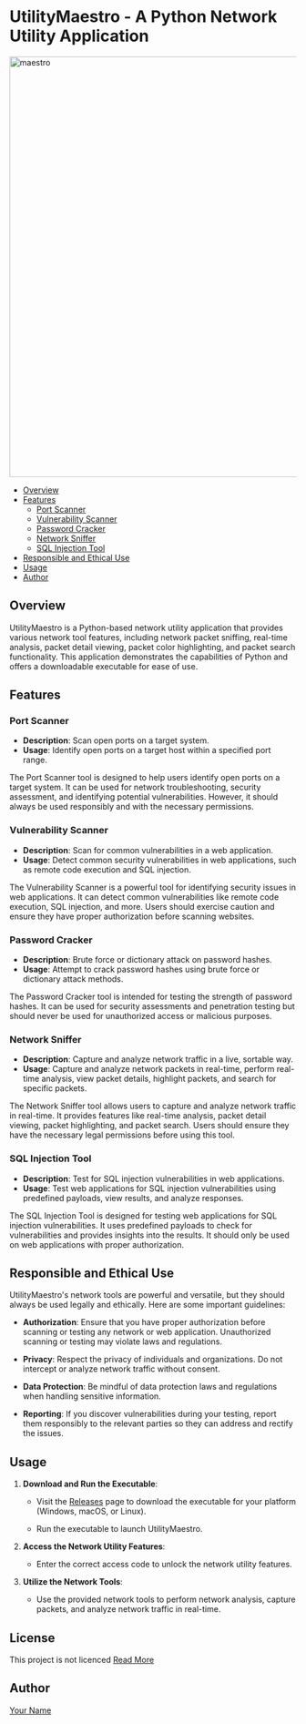 # UtilityMaestro - A Python Network Utility Application
<img width="739" alt="maestro" src="https://github.com/IndulgeinDotNet/UtilityMaestro/assets/125331271/e5f6c82b-7fa7-4a66-86b2-b2a52f48a3dc">

- [Overview](#overview)
- [Features](#features)
  - [Port Scanner](#port-scanner)
  - [Vulnerability Scanner](#vulnerability-scanner)
  - [Password Cracker](#password-cracker)
  - [Network Sniffer](#network-sniffer)
  - [SQL Injection Tool](#sql-injection-tool)
- [Responsible and Ethical Use](#responsible-and-ethical-use)
- [Usage](#usage)
- [Author](#author)

## Overview

UtilityMaestro is a Python-based network utility application that provides various network tool features, including network packet sniffing, real-time analysis, packet detail viewing, packet color highlighting, and packet search functionality. This application demonstrates the capabilities of Python and offers a downloadable executable for ease of use.

## Features

### Port Scanner

- **Description**: Scan open ports on a target system.
- **Usage**: Identify open ports on a target host within a specified port range.

The Port Scanner tool is designed to help users identify open ports on a target system. It can be used for network troubleshooting, security assessment, and identifying potential vulnerabilities. However, it should always be used responsibly and with the necessary permissions.

### Vulnerability Scanner

- **Description**: Scan for common vulnerabilities in a web application.
- **Usage**: Detect common security vulnerabilities in web applications, such as remote code execution and SQL injection.

The Vulnerability Scanner is a powerful tool for identifying security issues in web applications. It can detect common vulnerabilities like remote code execution, SQL injection, and more. Users should exercise caution and ensure they have proper authorization before scanning websites.

### Password Cracker

- **Description**: Brute force or dictionary attack on password hashes.
- **Usage**: Attempt to crack password hashes using brute force or dictionary attack methods.

The Password Cracker tool is intended for testing the strength of password hashes. It can be used for security assessments and penetration testing but should never be used for unauthorized access or malicious purposes.

### Network Sniffer

- **Description**: Capture and analyze network traffic in a live, sortable way.
- **Usage**: Capture and analyze network packets in real-time, perform real-time analysis, view packet details, highlight packets, and search for specific packets.

The Network Sniffer tool allows users to capture and analyze network traffic in real-time. It provides features like real-time analysis, packet detail viewing, packet highlighting, and packet search. Users should ensure they have the necessary legal permissions before using this tool.

### SQL Injection Tool

- **Description**: Test for SQL injection vulnerabilities in web applications.
- **Usage**: Test web applications for SQL injection vulnerabilities using predefined payloads, view results, and analyze responses.

The SQL Injection Tool is designed for testing web applications for SQL injection vulnerabilities. It uses predefined payloads to check for vulnerabilities and provides insights into the results. It should only be used on web applications with proper authorization.

## Responsible and Ethical Use

UtilityMaestro's network tools are powerful and versatile, but they should always be used legally and ethically. Here are some important guidelines:

- **Authorization**: Ensure that you have proper authorization before scanning or testing any network or web application. Unauthorized scanning or testing may violate laws and regulations.

- **Privacy**: Respect the privacy of individuals and organizations. Do not intercept or analyze network traffic without consent.

- **Data Protection**: Be mindful of data protection laws and regulations when handling sensitive information.

- **Reporting**: If you discover vulnerabilities during your testing, report them responsibly to the relevant parties so they can address and rectify the issues.

## Usage

1. **Download and Run the Executable**:

   - Visit the [Releases](https://github.com/yourusername/UtilityMaestro/releases) page to download the executable for your platform (Windows, macOS, or Linux).

   - Run the executable to launch UtilityMaestro.

2. **Access the Network Utility Features**:

   - Enter the correct access code to unlock the network utility features.

3. **Utilize the Network Tools**:

   - Use the provided network tools to perform network analysis, capture packets, and analyze network traffic in real-time.

## License

This project is not licenced [Read More](https://github.com/IndulgeinDotNet/UtilityMaestro/blob/main/Private)

## Author

[Your Name](https://github.com/indulgeinDOTnet)

